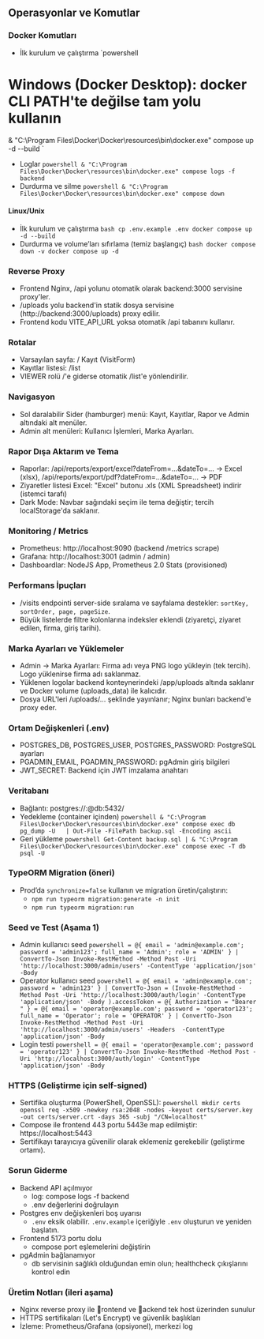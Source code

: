 ﻿## Operasyonlar ve Komutlar

### Docker Komutları
- İlk kurulum ve çalıştırma
`powershell
# Windows (Docker Desktop): docker CLI PATH'te değilse tam yolu kullanın
& "C:\Program Files\Docker\Docker\resources\bin\docker.exe" compose up -d --build
`
- Loglar
`powershell
& "C:\Program Files\Docker\Docker\resources\bin\docker.exe" compose logs -f backend
`
- Durdurma ve silme
`powershell
& "C:\Program Files\Docker\Docker\resources\bin\docker.exe" compose down
`

#### Linux/Unix
- İlk kurulum ve çalıştırma
`bash
cp .env.example .env
docker compose up -d --build
`
- Durdurma ve volume’ları sıfırlama (temiz başlangıç)
`bash
docker compose down -v
docker compose up -d
`

### Reverse Proxy
- Frontend Nginx, /api yolunu otomatik olarak backend:3000 servisine proxy'ler.
- /uploads yolu backend'in statik dosya servisine (http://backend:3000/uploads) proxy edilir.
- Frontend kodu VITE_API_URL yoksa otomatik /api tabanını kullanır.

### Rotalar
- Varsayılan sayfa: /  Kayıt (VisitForm)
- Kayıtlar listesi: /list
- VIEWER rolü /'e giderse otomatik /list'e yönlendirilir.

### Navigasyon
- Sol daralabilir Sider (hamburger) menü: Kayıt, Kayıtlar, Rapor ve Admin altındaki alt menüler.
- Admin alt menüleri: Kullanıcı İşlemleri, Marka Ayarları.

### Rapor Dışa Aktarım ve Tema
- Raporlar: /api/reports/export/excel?dateFrom=...&dateTo=... → Excel (xlsx), /api/reports/export/pdf?dateFrom=...&dateTo=... → PDF
- Ziyaretler listesi Excel: "Excel" butonu .xls (XML Spreadsheet) indirir (istemci tarafı)
- Dark Mode: Navbar sağındaki seçim ile tema değiştir; tercih localStorage'da saklanır.

### Monitoring / Metrics
- Prometheus: http://localhost:9090 (backend /metrics scrape)
- Grafana: http://localhost:3001  (admin / admin)
- Dashboardlar: NodeJS App, Prometheus 2.0 Stats (provisioned)

### Performans İpuçları
- /visits endpointi server-side sıralama ve sayfalama destekler: `sortKey, sortOrder, page, pageSize`.
- Büyük listelerde filtre kolonlarına indeksler eklendi (ziyaretçi, ziyaret edilen, firma, giriş tarihi).

### Marka Ayarları ve Yüklemeler
- Admin → Marka Ayarları: Firma adı veya PNG logo yükleyin (tek tercih). Logo yüklenirse firma adı saklanmaz.
- Yüklenen logolar backend konteynerindeki /app/uploads altında saklanır ve Docker volume (uploads_data) ile kalıcıdır.
- Dosya URL'leri /uploads/... şeklinde yayınlanır; Nginx bunları backend'e proxy eder.

### Ortam Değişkenleri (.env)
- POSTGRES_DB, POSTGRES_USER, POSTGRES_PASSWORD: PostgreSQL ayarları
- PGADMIN_EMAIL, PGADMIN_PASSWORD: pgAdmin giriş bilgileri
- JWT_SECRET: Backend için JWT imzalama anahtarı

### Veritabanı
- Bağlantı: postgres://:@db:5432/
- Yedekleme (container içinden)
`powershell
& "C:\Program Files\Docker\Docker\resources\bin\docker.exe" compose exec db pg_dump -U   | Out-File -FilePath backup.sql -Encoding ascii
`
- Geri yükleme
`powershell
Get-Content backup.sql | & "C:\Program Files\Docker\Docker\resources\bin\docker.exe" compose exec -T db psql -U  
`

### TypeORM Migration (öneri)
- Prod’da `synchronize=false` kullanın ve migration üretin/çalıştırın:
  - `npm run typeorm migration:generate -n init`
  - `npm run typeorm migration:run`

### Seed ve Test (Aşama 1)
- Admin kullanıcı seed
`powershell
 = @{ email = 'admin@example.com'; password = 'admin123'; full_name = 'Admin'; role = 'ADMIN' } | ConvertTo-Json
Invoke-RestMethod -Method Post -Uri 'http://localhost:3000/admin/users' -ContentType 'application/json' -Body 
`
- Operator kullanıcı seed
`powershell
 = @{ email = 'admin@example.com'; password = 'admin123' } | ConvertTo-Json
 = (Invoke-RestMethod -Method Post -Uri 'http://localhost:3000/auth/login' -ContentType 'application/json' -Body ).accessToken
 = @{ Authorization = "Bearer " }
 = @{ email = 'operator@example.com'; password = 'operator123'; full_name = 'Operator'; role = 'OPERATOR' } | ConvertTo-Json
Invoke-RestMethod -Method Post -Uri 'http://localhost:3000/admin/users' -Headers  -ContentType 'application/json' -Body 
`
- Login testi
`powershell
 = @{ email = 'operator@example.com'; password = 'operator123' } | ConvertTo-Json
Invoke-RestMethod -Method Post -Uri 'http://localhost:3000/auth/login' -ContentType 'application/json' -Body 
`

### HTTPS (Geliştirme için self-signed)
- Sertifika oluşturma (PowerShell, OpenSSL):
`powershell
mkdir certs
openssl req -x509 -newkey rsa:2048 -nodes -keyout certs/server.key -out certs/server.crt -days 365 -subj "/CN=localhost"
`
- Compose ile frontend 443 portu 5443e map edilmiştir: https://localhost:5443
- Sertifikayı tarayıcıya güvenilir olarak eklemeniz gerekebilir (geliştirme ortamı).

### Sorun Giderme
- Backend API açılmıyor
  - log: compose logs -f backend
  - .env değerlerini doğrulayın
- Postgres env değişkenleri boş uyarısı
  - `.env` eksik olabilir. `.env.example` içeriğiyle `.env` oluşturun ve yeniden başlatın.
- Frontend 5173 portu dolu
  - compose port eşlemelerini değiştirin
- pgAdmin bağlanamıyor
  - db servisinin sağlıklı olduğundan emin olun; healthcheck çıkışlarını kontrol edin

### Üretim Notları (ileri aşama)
- Nginx reverse proxy ile rontend ve ackend tek host üzerinden sunulur
- HTTPS sertifikaları (Let's Encrypt) ve güvenlik başlıkları
- İzleme: Prometheus/Grafana (opsiyonel), merkezi log
